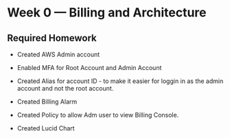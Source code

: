 # Week 0 — Billing and Architecture

## Required Homework

- Created AWS Admin account
- Enabled MFA for Root Account and Admin Account
- Created Alias for account ID - to make it easier for loggin in as the admin account and not the root account.
- Created Billing Alarm 
- Created Policy to allow Adm user to view Billing Console.


- Created Lucid Chart 

